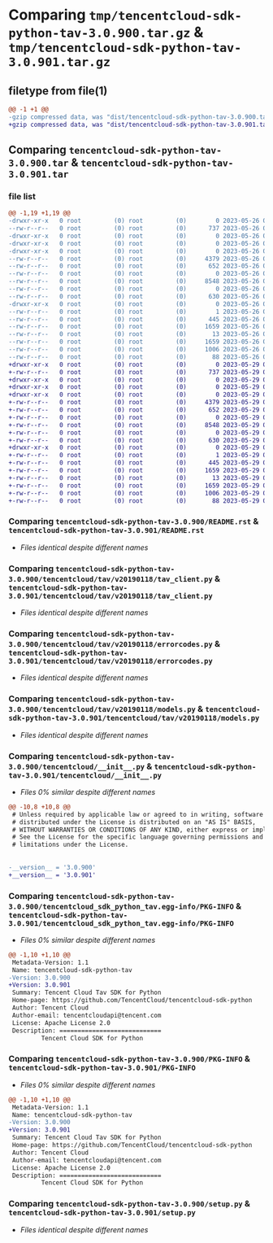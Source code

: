 # Comparing `tmp/tencentcloud-sdk-python-tav-3.0.900.tar.gz` & `tmp/tencentcloud-sdk-python-tav-3.0.901.tar.gz`

## filetype from file(1)

```diff
@@ -1 +1 @@
-gzip compressed data, was "dist/tencentcloud-sdk-python-tav-3.0.900.tar", last modified: Fri May 26 02:27:34 2023, max compression
+gzip compressed data, was "dist/tencentcloud-sdk-python-tav-3.0.901.tar", last modified: Mon May 29 02:36:37 2023, max compression
```

## Comparing `tencentcloud-sdk-python-tav-3.0.900.tar` & `tencentcloud-sdk-python-tav-3.0.901.tar`

### file list

```diff
@@ -1,19 +1,19 @@
-drwxr-xr-x   0 root         (0) root         (0)        0 2023-05-26 02:27:34.000000 tencentcloud-sdk-python-tav-3.0.900/
--rw-r--r--   0 root         (0) root         (0)      737 2023-05-26 02:27:34.000000 tencentcloud-sdk-python-tav-3.0.900/README.rst
-drwxr-xr-x   0 root         (0) root         (0)        0 2023-05-26 02:27:34.000000 tencentcloud-sdk-python-tav-3.0.900/tencentcloud/
-drwxr-xr-x   0 root         (0) root         (0)        0 2023-05-26 02:27:34.000000 tencentcloud-sdk-python-tav-3.0.900/tencentcloud/tav/
-drwxr-xr-x   0 root         (0) root         (0)        0 2023-05-26 02:27:34.000000 tencentcloud-sdk-python-tav-3.0.900/tencentcloud/tav/v20190118/
--rw-r--r--   0 root         (0) root         (0)     4379 2023-05-26 02:27:34.000000 tencentcloud-sdk-python-tav-3.0.900/tencentcloud/tav/v20190118/tav_client.py
--rw-r--r--   0 root         (0) root         (0)      652 2023-05-26 02:27:34.000000 tencentcloud-sdk-python-tav-3.0.900/tencentcloud/tav/v20190118/errorcodes.py
--rw-r--r--   0 root         (0) root         (0)        0 2023-05-26 02:27:34.000000 tencentcloud-sdk-python-tav-3.0.900/tencentcloud/tav/v20190118/__init__.py
--rw-r--r--   0 root         (0) root         (0)     8548 2023-05-26 02:27:34.000000 tencentcloud-sdk-python-tav-3.0.900/tencentcloud/tav/v20190118/models.py
--rw-r--r--   0 root         (0) root         (0)        0 2023-05-26 02:27:34.000000 tencentcloud-sdk-python-tav-3.0.900/tencentcloud/tav/__init__.py
--rw-r--r--   0 root         (0) root         (0)      630 2023-05-26 02:27:34.000000 tencentcloud-sdk-python-tav-3.0.900/tencentcloud/__init__.py
-drwxr-xr-x   0 root         (0) root         (0)        0 2023-05-26 02:27:34.000000 tencentcloud-sdk-python-tav-3.0.900/tencentcloud_sdk_python_tav.egg-info/
--rw-r--r--   0 root         (0) root         (0)        1 2023-05-26 02:27:34.000000 tencentcloud-sdk-python-tav-3.0.900/tencentcloud_sdk_python_tav.egg-info/dependency_links.txt
--rw-r--r--   0 root         (0) root         (0)      445 2023-05-26 02:27:34.000000 tencentcloud-sdk-python-tav-3.0.900/tencentcloud_sdk_python_tav.egg-info/SOURCES.txt
--rw-r--r--   0 root         (0) root         (0)     1659 2023-05-26 02:27:34.000000 tencentcloud-sdk-python-tav-3.0.900/tencentcloud_sdk_python_tav.egg-info/PKG-INFO
--rw-r--r--   0 root         (0) root         (0)       13 2023-05-26 02:27:34.000000 tencentcloud-sdk-python-tav-3.0.900/tencentcloud_sdk_python_tav.egg-info/top_level.txt
--rw-r--r--   0 root         (0) root         (0)     1659 2023-05-26 02:27:34.000000 tencentcloud-sdk-python-tav-3.0.900/PKG-INFO
--rw-r--r--   0 root         (0) root         (0)     1006 2023-05-26 02:27:34.000000 tencentcloud-sdk-python-tav-3.0.900/setup.py
--rw-r--r--   0 root         (0) root         (0)       88 2023-05-26 02:27:34.000000 tencentcloud-sdk-python-tav-3.0.900/setup.cfg
+drwxr-xr-x   0 root         (0) root         (0)        0 2023-05-29 02:36:37.000000 tencentcloud-sdk-python-tav-3.0.901/
+-rw-r--r--   0 root         (0) root         (0)      737 2023-05-29 02:36:36.000000 tencentcloud-sdk-python-tav-3.0.901/README.rst
+drwxr-xr-x   0 root         (0) root         (0)        0 2023-05-29 02:36:37.000000 tencentcloud-sdk-python-tav-3.0.901/tencentcloud/
+drwxr-xr-x   0 root         (0) root         (0)        0 2023-05-29 02:36:37.000000 tencentcloud-sdk-python-tav-3.0.901/tencentcloud/tav/
+drwxr-xr-x   0 root         (0) root         (0)        0 2023-05-29 02:36:37.000000 tencentcloud-sdk-python-tav-3.0.901/tencentcloud/tav/v20190118/
+-rw-r--r--   0 root         (0) root         (0)     4379 2023-05-29 02:36:36.000000 tencentcloud-sdk-python-tav-3.0.901/tencentcloud/tav/v20190118/tav_client.py
+-rw-r--r--   0 root         (0) root         (0)      652 2023-05-29 02:36:36.000000 tencentcloud-sdk-python-tav-3.0.901/tencentcloud/tav/v20190118/errorcodes.py
+-rw-r--r--   0 root         (0) root         (0)        0 2023-05-29 02:36:36.000000 tencentcloud-sdk-python-tav-3.0.901/tencentcloud/tav/v20190118/__init__.py
+-rw-r--r--   0 root         (0) root         (0)     8548 2023-05-29 02:36:36.000000 tencentcloud-sdk-python-tav-3.0.901/tencentcloud/tav/v20190118/models.py
+-rw-r--r--   0 root         (0) root         (0)        0 2023-05-29 02:36:36.000000 tencentcloud-sdk-python-tav-3.0.901/tencentcloud/tav/__init__.py
+-rw-r--r--   0 root         (0) root         (0)      630 2023-05-29 02:36:36.000000 tencentcloud-sdk-python-tav-3.0.901/tencentcloud/__init__.py
+drwxr-xr-x   0 root         (0) root         (0)        0 2023-05-29 02:36:37.000000 tencentcloud-sdk-python-tav-3.0.901/tencentcloud_sdk_python_tav.egg-info/
+-rw-r--r--   0 root         (0) root         (0)        1 2023-05-29 02:36:37.000000 tencentcloud-sdk-python-tav-3.0.901/tencentcloud_sdk_python_tav.egg-info/dependency_links.txt
+-rw-r--r--   0 root         (0) root         (0)      445 2023-05-29 02:36:37.000000 tencentcloud-sdk-python-tav-3.0.901/tencentcloud_sdk_python_tav.egg-info/SOURCES.txt
+-rw-r--r--   0 root         (0) root         (0)     1659 2023-05-29 02:36:37.000000 tencentcloud-sdk-python-tav-3.0.901/tencentcloud_sdk_python_tav.egg-info/PKG-INFO
+-rw-r--r--   0 root         (0) root         (0)       13 2023-05-29 02:36:37.000000 tencentcloud-sdk-python-tav-3.0.901/tencentcloud_sdk_python_tav.egg-info/top_level.txt
+-rw-r--r--   0 root         (0) root         (0)     1659 2023-05-29 02:36:37.000000 tencentcloud-sdk-python-tav-3.0.901/PKG-INFO
+-rw-r--r--   0 root         (0) root         (0)     1006 2023-05-29 02:36:36.000000 tencentcloud-sdk-python-tav-3.0.901/setup.py
+-rw-r--r--   0 root         (0) root         (0)       88 2023-05-29 02:36:37.000000 tencentcloud-sdk-python-tav-3.0.901/setup.cfg
```

### Comparing `tencentcloud-sdk-python-tav-3.0.900/README.rst` & `tencentcloud-sdk-python-tav-3.0.901/README.rst`

 * *Files identical despite different names*

### Comparing `tencentcloud-sdk-python-tav-3.0.900/tencentcloud/tav/v20190118/tav_client.py` & `tencentcloud-sdk-python-tav-3.0.901/tencentcloud/tav/v20190118/tav_client.py`

 * *Files identical despite different names*

### Comparing `tencentcloud-sdk-python-tav-3.0.900/tencentcloud/tav/v20190118/errorcodes.py` & `tencentcloud-sdk-python-tav-3.0.901/tencentcloud/tav/v20190118/errorcodes.py`

 * *Files identical despite different names*

### Comparing `tencentcloud-sdk-python-tav-3.0.900/tencentcloud/tav/v20190118/models.py` & `tencentcloud-sdk-python-tav-3.0.901/tencentcloud/tav/v20190118/models.py`

 * *Files identical despite different names*

### Comparing `tencentcloud-sdk-python-tav-3.0.900/tencentcloud/__init__.py` & `tencentcloud-sdk-python-tav-3.0.901/tencentcloud/__init__.py`

 * *Files 0% similar despite different names*

```diff
@@ -10,8 +10,8 @@
 # Unless required by applicable law or agreed to in writing, software
 # distributed under the License is distributed on an "AS IS" BASIS,
 # WITHOUT WARRANTIES OR CONDITIONS OF ANY KIND, either express or implied.
 # See the License for the specific language governing permissions and
 # limitations under the License.
 
 
-__version__ = '3.0.900'
+__version__ = '3.0.901'
```

### Comparing `tencentcloud-sdk-python-tav-3.0.900/tencentcloud_sdk_python_tav.egg-info/PKG-INFO` & `tencentcloud-sdk-python-tav-3.0.901/tencentcloud_sdk_python_tav.egg-info/PKG-INFO`

 * *Files 0% similar despite different names*

```diff
@@ -1,10 +1,10 @@
 Metadata-Version: 1.1
 Name: tencentcloud-sdk-python-tav
-Version: 3.0.900
+Version: 3.0.901
 Summary: Tencent Cloud Tav SDK for Python
 Home-page: https://github.com/TencentCloud/tencentcloud-sdk-python
 Author: Tencent Cloud
 Author-email: tencentcloudapi@tencent.com
 License: Apache License 2.0
 Description: ============================
         Tencent Cloud SDK for Python
```

### Comparing `tencentcloud-sdk-python-tav-3.0.900/PKG-INFO` & `tencentcloud-sdk-python-tav-3.0.901/PKG-INFO`

 * *Files 0% similar despite different names*

```diff
@@ -1,10 +1,10 @@
 Metadata-Version: 1.1
 Name: tencentcloud-sdk-python-tav
-Version: 3.0.900
+Version: 3.0.901
 Summary: Tencent Cloud Tav SDK for Python
 Home-page: https://github.com/TencentCloud/tencentcloud-sdk-python
 Author: Tencent Cloud
 Author-email: tencentcloudapi@tencent.com
 License: Apache License 2.0
 Description: ============================
         Tencent Cloud SDK for Python
```

### Comparing `tencentcloud-sdk-python-tav-3.0.900/setup.py` & `tencentcloud-sdk-python-tav-3.0.901/setup.py`

 * *Files identical despite different names*

